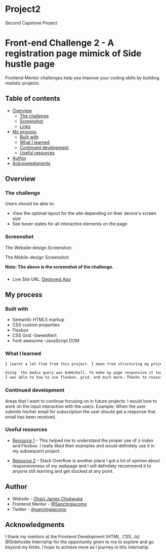 # Project2
Second Capstone Project
# Front-end Challenge 2 - A registration page mimick of Side hustle page

 Frontend Mentor challenges help you improve your coding skills by building realistic projects. 

## Table of contents

- [Overview](#overview)
  - [The challenge](#the-challenge)
  - [Screenshot](#screenshot)
  - [Links](#links)
- [My process](#my-process)
  - [Built with](#built-with)
  - [What I learned](#what-i-learned)
  - [Continued development](#continued-development)
  - [Useful resources](#useful-resources)
- [Author](#author)
- [Acknowledgments](#acknowledgments)


## Overview

### The challenge

Users should be able to:

- View the optimal layout for the site depending on their device's screen size
- See hover states for all interactive elements on the page

### Screenshot

The Website-design Screenshot:


The Mobile-design Screenshot:


**Note: The above is the screenshot of the challenge.**

###
- Live Site URL: [Deployed App](https://sh-group246.netlify.app/)

## My process

### Built with

- Semantic HTML5 markup
- CSS custom properties
- Flexbox
- CSS Grid
-SweetAlert
- Font-awesome
-JavaScript DOM


### What I learned


```html
I learnt a lot from from this project. I mean from structuring my project to the commenting of code... 

```
```css
Using  the media query was bombshell. To make my page responsive it took a great deal.
I was able to how to use flexbox, grid, and much more. Thanks to resources online!
```


### Continued development

Areas that I want to continue focusing on in future projects: I would love to work on the input interaction with the users. Example: When the user submits his/her email for subscription the user should get a response that email has been received.

### Useful resources

- [Resource 1](https://www.w3schools.com/) - This helped me to understand the proper use of z-index and Flexbox. I really liked their examples and would definitely use it in my subsequent project.

- [Resource 2](https://stackoverflow.com/) - Stack Overflow is another place I got a lot of opinion about responsiveness of my webpage and I will definitely recommend it to anyone still learning and get stucked at any point.


## Author

- Website - [Ohayi James Chukwuka](https://calculus001.netlify.app/#about)
- Frontend Mentor - [@Sanctogiacomo](https://www.frontendmentor.io/profile/Sanctogiacomo)
- Twitter - [@sanctogiacomo](https://www.twitter.com/sanctogiacomo)


## Acknowledgments

I thank my mentors at the Frontend Development (HTML, CSS, Js)  @Sidehustle Internship for the opportunity given to me to explore and go beyond my limits. I hope to achieve more as I journey in this internship.
